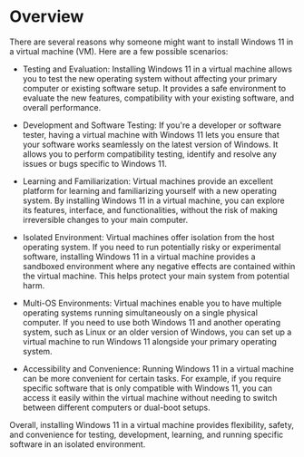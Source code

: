 # Overview

There are several reasons why someone might want to install Windows 11 in a virtual machine (VM). Here are a few possible scenarios:

- Testing and Evaluation: Installing Windows 11 in a virtual machine allows you to test the new operating system without affecting your primary computer or existing software setup. It provides a safe environment to evaluate the new features, compatibility with your existing software, and overall performance.

- Development and Software Testing: If you're a developer or software tester, having a virtual machine with Windows 11 lets you ensure that your software works seamlessly on the latest version of Windows. It allows you to perform compatibility testing, identify and resolve any issues or bugs specific to Windows 11.

- Learning and Familiarization: Virtual machines provide an excellent platform for learning and familiarizing yourself with a new operating system. By installing Windows 11 in a virtual machine, you can explore its features, interface, and functionalities, without the risk of making irreversible changes to your main computer.

- Isolated Environment: Virtual machines offer isolation from the host operating system. If you need to run potentially risky or experimental software, installing Windows 11 in a virtual machine provides a sandboxed environment where any negative effects are contained within the virtual machine. This helps protect your main system from potential harm.

- Multi-OS Environments: Virtual machines enable you to have multiple operating systems running simultaneously on a single physical computer. If you need to use both Windows 11 and another operating system, such as Linux or an older version of Windows, you can set up a virtual machine to run Windows 11 alongside your primary operating system.

- Accessibility and Convenience: Running Windows 11 in a virtual machine can be more convenient for certain tasks. For example, if you require specific software that is only compatible with Windows 11, you can access it easily within the virtual machine without needing to switch between different computers or dual-boot setups.

Overall, installing Windows 11 in a virtual machine provides flexibility, safety, and convenience for testing, development, learning, and running specific software in an isolated environment.